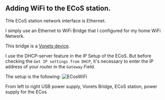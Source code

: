 ## Adding WiFi to the ECoS station.

THe ECoS station network interface is Ethernet.

I simply use an Ethernet to WiFi Bridge that I configured for my home WiFi Network. 

This bridge is a [Vonets device](http://www.vonets.com/ProductViews.asp?D_ID=14).

I use the DHCP-server feature in the IP Setup of the ECoS. But before checking the `Get IP settings from DHCP`, it's necessary to enter  the IP address of your router in the `Gateway` Field.

The setup is the following:
![ECosWiFi](https://github.com/pcamus/Model_railroad_control/assets/55027870/7e408f6d-bf34-4d98-bc85-bf05a035ac46)

From left to right USB power supply, Vonets Bridge, ECoS station, power supply for the ECos
